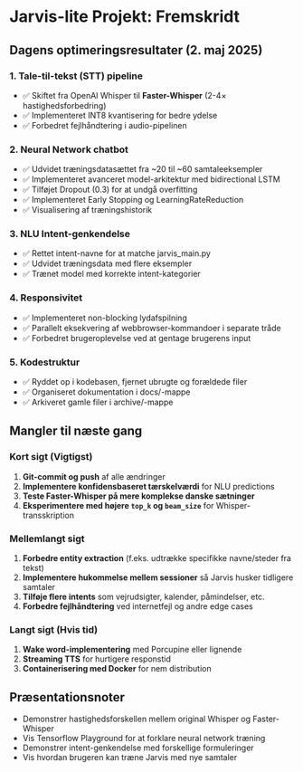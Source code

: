 # Jarvis-lite Projekt: Fremskridt

## Dagens optimeringsresultater (2. maj 2025)

### 1. Tale-til-tekst (STT) pipeline
- ✅ Skiftet fra OpenAI Whisper til **Faster-Whisper** (2-4× hastighedsforbedring)
- ✅ Implementeret INT8 kvantisering for bedre ydelse
- ✅ Forbedret fejlhåndtering i audio-pipelinen

### 2. Neural Network chatbot
- ✅ Udvidet træningsdatasættet fra ~20 til ~60 samtaleeksempler
- ✅ Implementeret avanceret model-arkitektur med bidirectional LSTM
- ✅ Tilføjet Dropout (0.3) for at undgå overfitting
- ✅ Implementeret Early Stopping og LearningRateReduction
- ✅ Visualisering af træningshistorik

### 3. NLU Intent-genkendelse
- ✅ Rettet intent-navne for at matche jarvis_main.py
- ✅ Udvidet træningsdata med flere eksempler
- ✅ Trænet model med korrekte intent-kategorier

### 4. Responsivitet
- ✅ Implementeret non-blocking lydafspilning
- ✅ Parallelt eksekvering af webbrowser-kommandoer i separate tråde
- ✅ Forbedret brugeroplevelse ved at gentage brugerens input

### 5. Kodestruktur
- ✅ Ryddet op i kodebasen, fjernet ubrugte og forældede filer
- ✅ Organiseret dokumentation i docs/-mappe
- ✅ Arkiveret gamle filer i archive/-mappe

## Mangler til næste gang

### Kort sigt (Vigtigst)
1. **Git-commit og push** af alle ændringer
2. **Implementere konfidensbaseret tærskelværdi** for NLU predictions
3. **Teste Faster-Whisper på mere komplekse danske sætninger**
4. **Eksperimentere med højere `top_k` og `beam_size`** for Whisper-transskription

### Mellemlangt sigt
1. **Forbedre entity extraction** (f.eks. udtrække specifikke navne/steder fra tekst)
2. **Implementere hukommelse mellem sessioner** så Jarvis husker tidligere samtaler
3. **Tilføje flere intents** som vejrudsigter, kalender, påmindelser, etc.
4. **Forbedre fejlhåndtering** ved internetfejl og andre edge cases

### Langt sigt (Hvis tid)
1. **Wake word-implementering** med Porcupine eller lignende
2. **Streaming TTS** for hurtigere responstid
3. **Containerisering med Docker** for nem distribution

## Præsentationsnoter
- Demonstrer hastighedsforskellen mellem original Whisper og Faster-Whisper
- Vis Tensorflow Playground for at forklare neural network træning
- Demonstrer intent-genkendelse med forskellige formuleringer
- Vis hvordan brugeren kan træne Jarvis med nye samtaler
